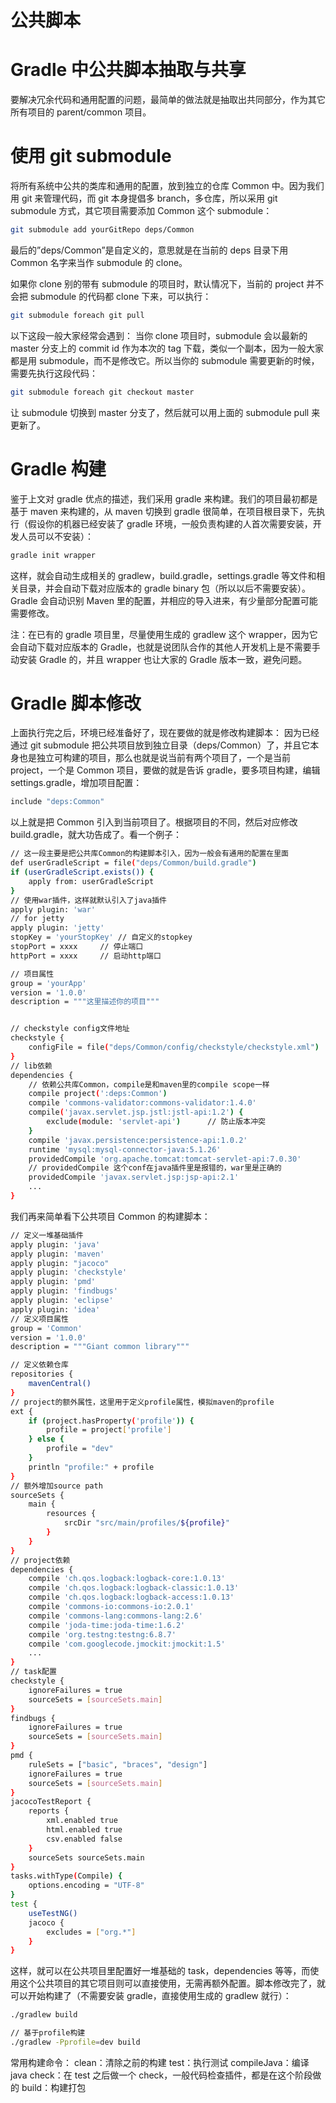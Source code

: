 # 公共脚本

# Gradle 中公共脚本抽取与共享

要解决冗余代码和通用配置的问题，最简单的做法就是抽取出共同部分，作为其它所有项目的 parent/common 项目。

# 使用 git submodule

将所有系统中公共的类库和通用的配置，放到独立的仓库 Common 中。因为我们用 git 来管理代码，而 git 本身提倡多 branch，多仓库，所以采用 git submodule 方式，其它项目需要添加 Common 这个 submodule：

```bash
git submodule add yourGitRepo deps/Common
```

最后的”deps/Common”是自定义的，意思就是在当前的 deps 目录下用 Common 名字来当作 submodule 的 clone。

如果你 clone 别的带有 submodule 的项目时，默认情况下，当前的 project 并不会把 submodule 的代码都 clone 下来，可以执行：

```bash
git submodule foreach git pull
```

以下这段一般大家经常会遇到： 当你 clone 项目时，submodule 会以最新的 master 分支上的 commit id 作为本次的 tag 下载，类似一个副本，因为一般大家都是用 submodule，而不是修改它。所以当你的 submodule 需要更新的时候，需要先执行这段代码：

```bash
git submodule foreach git checkout master
```

让 submodule 切换到 master 分支了，然后就可以用上面的 submodule pull 来更新了。

# Gradle 构建

鉴于上文对 gradle 优点的描述，我们采用 gradle 来构建。我们的项目最初都是基于 maven 来构建的，从 maven 切换到 gradle 很简单，在项目根目录下，先执行（假设你的机器已经安装了 gradle 环境，一般负责构建的人首次需要安装，开发人员可以不安装）：

```bash
gradle init wrapper
```

这样，就会自动生成相关的 gradlew，build.gradle，settings.gradle 等文件和相关目录，并会自动下载对应版本的 gradle binary 包（所以以后不需要安装）。Gradle 会自动识别 Maven 里的配置，并相应的导入进来，有少量部分配置可能需要修改。

注：在已有的 gradle 项目里，尽量使用生成的 gradlew 这个 wrapper，因为它会自动下载对应版本的 Gradle，也就是说团队合作的其他人开发机上是不需要手动安装 Gradle 的，并且 wrapper 也让大家的 Gradle 版本一致，避免问题。

# Gradle 脚本修改

上面执行完之后，环境已经准备好了，现在要做的就是修改构建脚本： 因为已经通过 git submodule 把公共项目放到独立目录（deps/Common）了，并且它本身也是独立可构建的项目，那么也就是说当前有两个项目了，一个是当前 project，一个是 Common 项目，要做的就是告诉 gradle，要多项目构建，编辑 settings.gradle，增加项目配置：

```bash
include "deps:Common"
```

以上就是把 Common 引入到当前项目了。根据项目的不同，然后对应修改 build.gradle，就大功告成了。看一个例子：

```bash
// 这一段主要是把公共库Common的构建脚本引入，因为一般会有通用的配置在里面
def userGradleScript = file("deps/Common/build.gradle")
if (userGradleScript.exists()) {
    apply from: userGradleScript
}
// 使用war插件，这样就默认引入了java插件
apply plugin: 'war'
// for jetty
apply plugin: 'jetty'
stopKey = 'yourStopKey' // 自定义的stopkey
stopPort = xxxx     // 停止端口
httpPort = xxxx     // 启动http端口

// 项目属性
group = 'yourApp'
version = '1.0.0'
description = """这里描述你的项目"""


// checkstyle config文件地址
checkstyle {
    configFile = file("deps/Common/config/checkstyle/checkstyle.xml")
}
// lib依赖
dependencies {
    // 依赖公共库Common，compile是和maven里的compile scope一样
    compile project(':deps:Common')
    compile 'commons-validator:commons-validator:1.4.0'
    compile('javax.servlet.jsp.jstl:jstl-api:1.2') {
        exclude(module: 'servlet-api')      // 防止版本冲突
    }
    compile 'javax.persistence:persistence-api:1.0.2'
    runtime 'mysql:mysql-connector-java:5.1.26'
    providedCompile 'org.apache.tomcat:tomcat-servlet-api:7.0.30'
    // providedCompile 这个conf在java插件里是报错的，war里是正确的
    providedCompile 'javax.servlet.jsp:jsp-api:2.1'
    ...
}
```

我们再来简单看下公共项目 Common 的构建脚本：

```bash
// 定义一堆基础插件
apply plugin: 'java'
apply plugin: 'maven'
apply plugin: "jacoco"
apply plugin: 'checkstyle'
apply plugin: 'pmd'
apply plugin: 'findbugs'
apply plugin: 'eclipse'
apply plugin: 'idea'
// 定义项目属性
group = 'Common'
version = '1.0.0'
description = """Giant common library"""

// 定义依赖仓库
repositories {
    mavenCentral()
}
// project的额外属性，这里用于定义profile属性，模拟maven的profile
ext {
    if (project.hasProperty('profile')) {
        profile = project['profile']
    } else {
        profile = "dev"
    }
    println "profile:" + profile
}
// 额外增加source path
sourceSets {
    main {
        resources {
            srcDir "src/main/profiles/${profile}"
        }
    }
}
// project依赖
dependencies {
    compile 'ch.qos.logback:logback-core:1.0.13'
    compile 'ch.qos.logback:logback-classic:1.0.13'
    compile 'ch.qos.logback:logback-access:1.0.13'
    compile 'commons-io:commons-io:2.0.1'
    compile 'commons-lang:commons-lang:2.6'
    compile 'joda-time:joda-time:1.6.2'
    compile 'org.testng:testng:6.8.7'
    compile 'com.googlecode.jmockit:jmockit:1.5'
    ...
}
// task配置
checkstyle {
    ignoreFailures = true
    sourceSets = [sourceSets.main]
}
findbugs {
    ignoreFailures = true
    sourceSets = [sourceSets.main]
}
pmd {
    ruleSets = ["basic", "braces", "design"]
    ignoreFailures = true
    sourceSets = [sourceSets.main]
}
jacocoTestReport {
    reports {
        xml.enabled true
        html.enabled true
        csv.enabled false
    }
    sourceSets sourceSets.main
}
tasks.withType(Compile) {
    options.encoding = "UTF-8"
}
test {
    useTestNG()
    jacoco {
        excludes = ["org.*"]
    }
}
```

这样，就可以在公共项目里配置好一堆基础的 task，dependencies 等等，而使用这个公共项目的其它项目则可以直接使用，无需再额外配置。脚本修改完了，就可以开始构建了（不需要安装 gradle，直接使用生成的 gradlew 就行）：

```bash
./gradlew build

// 基于profile构建
./gradlew -Pprofile=dev build
```

常用构建命令： clean：清除之前的构建 test：执行测试 compileJava：编译 java check：在 test 之后做一个 check，一般代码检查插件，都是在这个阶段做的 build：构建打包
